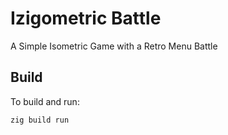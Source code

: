 # Izigometric Battle
A Simple Isometric Game with a Retro Menu Battle


## Build

To build and run:

```sh
zig build run
```
